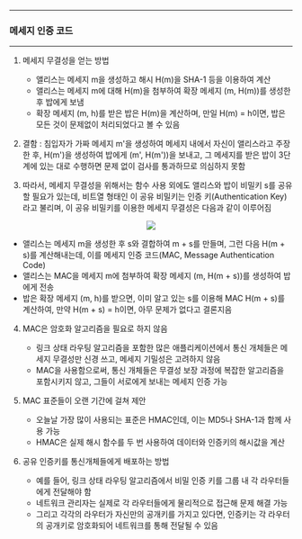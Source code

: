 -----
### 메세지 인증 코드
-----
1. 메세지 무결성을 얻는 방법
   - 앨리스는 메세지 m을 생성하고 해시 H(m)을 SHA-1 등을 이용하여 계산
   - 앨리스는 메세지 m에 대해 H(m)을 첨부하여 확장 메세지 (m, H(m))를 생성한 후 밥에게 보냄
   - 확장 메세지 (m, h)를 받은 밥은 H(m)을 계산하며, 만일 H(m) = h이면, 밥은 모든 것이 문제없이 처리되었다고 볼 수 있음

2. 결함 : 침입자가 가짜 메세지 m'을 생성하여 메세지 내에서 자신이 앨리스라고 주장한 후, H(m')을 생성하여 밥에게 (m', H(m'))을 보내고, 그 메세지를 받은 밥이 3단계에 있는 대로 수행하면 문제 없이 검사를 통과하므로 의심하지 못함
3. 따라서, 메세지 무결성을 위해서는 함수 사용 외에도 앨리스와 밥이 비밀키 s를 공유할 필요가 있는데, 비트열 형태인 이 공유 비밀키는 인증 키(Authentication Key)라고 불리며, 이 공유 비밀키를 이용한 메세지 무결성은 다음과 같이 이루어짐
<div align="center">
<img src="https://github.com/user-attachments/assets/def28571-00ae-48f1-b993-17f6fc98b3ed">
</div>

   - 앨리스는 메세지 m을 생성한 후 s와 결합하여 m + s를 만들며, 그런 다음 H(m + s)를 계산해내는데, 이를 메세지 인증 코드(MAC, Message Authentication Code)
   - 앨리스는 MAC을 메세지 m에 첨부하여 확장 메세지 (m, H(m + s))를 생성하여 밥에게 전송
   - 밥은 확장 메세지 (m, h)를 받으면, 이미 알고 있는 s를 이용해 MAC H(m + s)를 계산하여, 만약 H(m + s) = h이면, 아무 문제가 없다고 결론지음

4. MAC은 암호화 알고리즘을 필요로 하지 않음
   - 링크 상태 라우팅 알고리즘을 포함한 많은 애플리케이션에서 통신 개체들은 메세지 무결성만 신경 쓰고, 메세지 기밀성은 고려하지 않음
   - MAC을 사용함으로써, 통신 개체들은 무결성 보장 과정에 복잡한 알고리즘을 포함시키지 않고, 그들이 서로에게 보내는 메세지 인증 가능

5. MAC 표준들이 오랜 기간에 걸쳐 제안
   - 오늘날 가장 많이 사용되는 표준은 HMAC인데, 이는 MD5나 SHA-1과 함께 사용 가능
   - HMAC은 실제 해시 함수를 두 번 사용하여 데이터와 인증키의 해시값을 계산

6. 공유 인증키를 통신개체들에게 배포하는 방법
   - 예를 들어, 링크 상태 라우팅 알고리즘에서 비밀 인증 키를 그룹 내 각 라우터들에게 전달해야 함
   - 네트워크 관리자는 실제로 각 라우터들에게 물리적으로 접근해 문제 해결 가능
   - 그리고 각각의 라우터가 자신만의 공개키를 가지고 있다면, 인증키는 각 라우터의 공개키로 암호화되어 네트워크를 통해 전달될 수 있음
